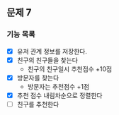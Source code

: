## 문제 7
### 기능 목록
-[x] 유저 관계 정보를 저장한다.
-[x] 친구의 친구들을 찾는다
  - 친구의 친구일시 추천점수 +10점
-[x] 방문자를 찾는다
  - 방문자는 추천점수 +1점
-[x] 추천 점수 내림차순으로 정렬한다
-[ ] 친구를 추천한다